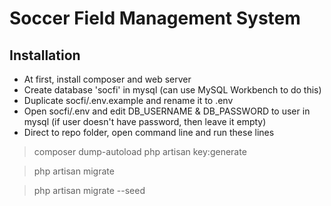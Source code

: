 # Soccer Field Management System

## Installation
- At first, install composer and web server
- Create database 'socfi' in mysql (can use MySQL Workbench to do this)
- Duplicate socfi/.env.example and rename it to .env
- Open socfi/.env and edit DB_USERNAME & DB_PASSWORD to user in mysql (if user doesn't have password, then leave it empty)
- Direct to repo folder, open command line and run these lines
> composer dump-autoload
> php artisan key:generate

> php artisan migrate

> php artisan migrate --seed
